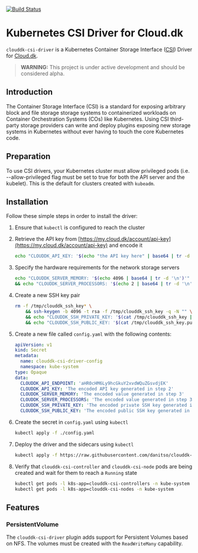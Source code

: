 [![Build Status](https://api.travis-ci.com/danitso/clouddk-csi-driver.svg?branch=master)](https://travis-ci.com/danitso/clouddk-csi-driver)

# Kubernetes CSI Driver for Cloud.dk

`clouddk-csi-driver` is a Kubernetes Container Storage Interface ([CSI](https://kubernetes-csi.github.io/docs/)) Driver for [Cloud.dk](https://cloud.dk).

> **WARNING:** This project is under active development and should be considered alpha.

## Introduction

The Container Storage Interface (CSI) is a standard for exposing arbitrary block and file storage storage systems to containerized workloads on Container Orchestration Systems (COs) like Kubernetes. Using CSI third-party storage providers can write and deploy plugins exposing new storage systems in Kubernetes without ever having to touch the core Kubernetes code.

## Preparation

To use CSI drivers, your Kubernetes cluster must allow privileged pods (i.e. --allow-privileged flag must be set to true for both the API server and the kubelet). This is the default for clusters created with `kubeadm`.

## Installation

Follow these simple steps in order to install the driver:

1. Ensure that `kubectl` is configured to reach the cluster

1. Retrieve the API key from [https://my.cloud.dk/account/api-key](https://my.cloud.dk/account/api-key) and encode it

    ```bash
    echo "CLOUDDK_API_KEY: '$(echo "the API key here" | base64 | tr -d '\n')'"
    ```

1. Specify the hardware requirements for the network storage servers

    ```bash
    echo "CLOUDDK_SERVER_MEMORY: '$(echo 4096 | base64 | tr -d '\n')'" \
    && echo "CLOUDDK_SERVER_PROCESSORS: '$(echo 2 | base64 | tr -d '\n')'"
    ```

1. Create a new SSH key pair

    ```bash
    rm -f /tmp/clouddk_ssh_key* \
        && ssh-keygen -b 4096 -t rsa -f /tmp/clouddk_ssh_key -q -N "" \
        && echo "CLOUDDK_SSH_PRIVATE_KEY: '$(cat /tmp/clouddk_ssh_key | base64 | tr -d '\n' | base64 | tr -d '\n')'" \
        && echo "CLOUDDK_SSH_PUBLIC_KEY: '$(cat /tmp/clouddk_ssh_key.pub | base64 | tr -d '\n' | base64 | tr -d '\n')'"
    ```

1. Create a new file called `config.yaml` with the following contents:

    ```yaml
    apiVersion: v1
    kind: Secret
    metadata:
      name: clouddk-csi-driver-config
      namespace: kube-system
    type: Opaque
    data:
      CLOUDDK_API_ENDPOINT: 'aHR0cHM6Ly9hcGkuY2xvdWQuZGsvdjEK'
      CLOUDDK_API_KEY: 'The encoded API key generated in step 2'
      CLOUDDK_SERVER_MEMORY: 'The encoded value generated in step 3'
      CLOUDDK_SERVER_PROCESSORS: 'The encoded value generated in step 3'
      CLOUDDK_SSH_PRIVATE_KEY: 'The encoded private SSH key generated in step 4'
      CLOUDDK_SSH_PUBLIC_KEY: 'The encoded public SSH key generated in step 4'
    ```

1. Create the secret in `config.yaml` using `kubectl`

    ```bash
    kubectl apply -f ./config.yaml
    ```

1. Deploy the driver and the sidecars using `kubectl`

    ```bash
    kubectl apply -f https://raw.githubusercontent.com/danitso/clouddk-csi-driver/master/deployment.yaml
    ```

1. Verify that `clouddk-csi-controller` and `clouddk-csi-node` pods are being created and wait for them to reach a `Running` state

    ```bash
    kubectl get pods -l k8s-app=clouddk-csi-controllers -n kube-system
    kubectl get pods -l k8s-app=clouddk-csi-nodes -n kube-system
    ```

## Features

### PersistentVolume

The `clouddk-csi-driver` plugin adds support for Persistent Volumes based on NFS. The volumes must be created with the `ReadWriteMany` capability.
